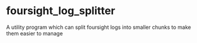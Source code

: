 # foursight_log_splitter
A utility program which can split foursight logs into smaller chunks to make them easier to manage
